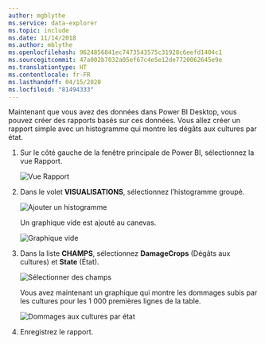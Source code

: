 ```yaml
---
author: mgblythe
ms.service: data-explorer
ms.topic: include
ms.date: 11/14/2018
ms.author: mblythe
ms.openlocfilehash: 9624856841ec7473543575c31928c6eefd1404c1
ms.sourcegitcommit: 47a002b7032a05ef67c4e5e12de7720062645e9e
ms.translationtype: HT
ms.contentlocale: fr-FR
ms.lasthandoff: 04/15/2020
ms.locfileid: "81494333"
---
```

Maintenant que vous avez des données dans Power BI Desktop, vous pouvez créer des rapports basés sur ces données. Vous allez créer un rapport simple avec un histogramme qui montre les dégâts aux cultures par état.

1. Sur le côté gauche de la fenêtre principale de Power BI, sélectionnez la vue Rapport.

    ![Vue Rapport](media/data-explorer-power-bi-visualize-basic/report-view.png)

1. Dans le volet **VISUALISATIONS**, sélectionnez l’histogramme groupé.

    ![Ajouter un histogramme](media/data-explorer-power-bi-visualize-basic/add-column-chart.png)

    Un graphique vide est ajouté au canevas.

    ![Graphique vide](media/data-explorer-power-bi-visualize-basic/blank-chart.png)

1. Dans la liste **CHAMPS**, sélectionnez **DamageCrops** (Dégâts aux cultures) et **State** (État).

    ![Sélectionner des champs](media/data-explorer-power-bi-visualize-basic/select-fields.png)

    Vous avez maintenant un graphique qui montre les dommages subis par les cultures pour les 1 000 premières lignes de la table.

    ![Dommages aux cultures par état](media/data-explorer-power-bi-visualize-basic/damage-column-chart.png)

1. Enregistrez le rapport.